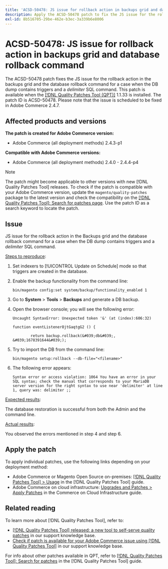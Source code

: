 ```yaml
---
title: 'ACSD-50478: JS issue for rollback action in backups grid and database rollback command'
description: Apply the ACSD-50478 patch to fix the JS issue for the rollback action in the backups grid and the database rollback command for a case when the DB dump contains triggers and a *delimiter* SQL command.
exl-id: 8b516705-29be-462e-b3ec-3a339b6e8006
---
```

# ACSD-50478: JS issue for rollback action in backups grid and database rollback command

The ACSD-50478 patch fixes the JS issue for the rollback action in the backups grid and the database rollback command for a case when the DB dump contains triggers and a *delimiter* SQL command. This patch is available when the [[!DNL Quality Patches Tool (QPT)]](https://experienceleague.adobe.com/en/docs/commerce-knowledge-base/kb/announcements/commerce-announcements/magento-quality-patches-released-new-tool-to-self-serve-quality-patches) 1.1.33 is installed. The patch ID is ACSD-50478. Please note that the issue is scheduled to be fixed in Adobe Commerce 2.4.7.

## Affected products and versions

**The patch is created for Adobe Commerce version:**

* Adobe Commerce (all deployment methods) 2.4.3-p1

**Compatible with Adobe Commerce versions:**

* Adobe Commerce (all deployment methods) 2.4.0 - 2.4.4-p4

>[!NOTE]
>
>The patch might become applicable to other versions with new [!DNL Quality Patches Tool] releases. To check if the patch is compatible with your Adobe Commerce version, update the `magento/quality-patches` package to the latest version and check the compatibility on the [[!DNL Quality Patches Tool]: Search for patches page](https://experienceleague.adobe.com/tools/commerce-quality-patches/index.html). Use the patch ID as a search keyword to locate the patch.

## Issue

JS issue for the rollback action in the Backups grid and the database rollback command for a case when the DB dump contains triggers and a *delimiter* SQL command. 

<u>Steps to reproduce</u>:

1. Set indexers to [!UICONTROL Update on Schedule] mode so that triggers are created in the database.
1. Enable the backup functionality from the command line:

   `bin/magento config:set system/backup/functionality_enabled 1`

1. Go to **System** > **Tools** > **Backups** and generate a DB backup.
1. Open the browser console; you will see the following error: 

   ```
   Uncaught SyntaxError: Unexpected token '&' (at (index):606:32)

   function eventListener8jtGaqtgG2 () {

           return backup.rollback(&#039;db&#039;, &#039;1678391644&#039;);
   ``` 

1. Try to import the DB from the command line:

   `bin/magento setup:rollback --db-file="<filename>"`

1. The following error appears:

   ```
   Syntax error or access violation: 1064 You have an error in your SQL syntax; check the manual that corresponds to your MariaDB server version for the right syntax to use near 'delimiter' at line 1, query was: delimiter ;;
   ```
   
<u>Expected results</u>:

The database restoration is successful from both the Admin and the command line.

<u>Actual results</u>:

You observed the errors mentioned in step 4 and step 6.

## Apply the patch

To apply individual patches, use the following links depending on your deployment method:

* Adobe Commerce or Magento Open Source on-premises: [[!DNL Quality Patches Tool] > Usage](https://experienceleague.adobe.com/docs/commerce-operations/tools/quality-patches-tool/usage.html) in the [!DNL Quality Patches Tool] guide.
* Adobe Commerce on cloud infrastructure: [Upgrades and Patches > Apply Patches](https://experienceleague.adobe.com/docs/commerce-cloud-service/user-guide/develop/upgrade/apply-patches.html) in the Commerce on Cloud Infrastructure guide.

## Related reading

To learn more about [!DNL Quality Patches Tool], refer to:

* [[!DNL Quality Patches Tool] released: a new tool to self-serve quality patches](https://experienceleague.adobe.com/en/docs/commerce-knowledge-base/kb/announcements/commerce-announcements/magento-quality-patches-released-new-tool-to-self-serve-quality-patches) in our support knowledge base.
* [Check if patch is available for your Adobe Commerce issue using [!DNL Quality Patches Tool]](/help/tools/quality-patches-tool/patches-available-in-qpt/check-patch-for-magento-issue-with-magento-quality-patches.md) in our support knowledge base.

For info about other patches available in QPT, refer to [[!DNL Quality Patches Tool]: Search for patches](https://experienceleague.adobe.com/tools/commerce-quality-patches/index.html) in the [!DNL Quality Patches Tool] guide.
